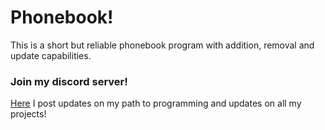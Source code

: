 # Phonebook!
This is a short but reliable phonebook program with addition, removal and update capabilities.

### Join my discord server!
[Here](https://discord.gg/r4BjqPDFjf) I post updates on my path to programming and updates on all my projects!

